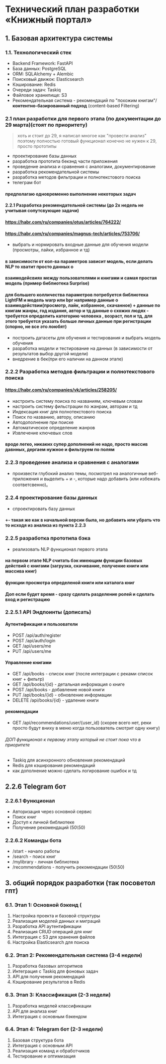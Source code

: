 # Технический план разработки «Книжный портал»

## 1. Базовая архитектура системы

### 1.1. Технологический стек
- Backend Framework: FastAPI
- База данных: PostgreSQL
- ORM: SQLAlchemy + Alembic
- Поисковый движок: Elasticsearch
- Кэширование: Redis
- Очереди задач: Taskiq
- Файловое хранилище: S3
- Рекомендательная система - рекомендаций по "похожим книгам"/ **контентно-базированный подход** (content-based Filtering)

### 2.1 план разработки для первого этапа (по документации до 29 марта)(стоят по приоритету)
> хоть и стоит до 29, я написал многое как "провести анализ" поэтому полностью готовый функционал конечно не нужен к 29, просто прототипы
- проектирование базы данных
- разработка прототипа бекэнд части приложения
- проведение анализа и сравнения с аналогами, документирование 
- разработка рекомендательной системы
- разработка методов фильтрации и полнотекстового поиска
- телеграм бот
#### предполагаю одновременно выполнение некоторых задач 
#### 2.2.1 Разработка рекомендательной системы (до 2х недель не учитывая сопутсвующие задачи) 
#### https://habr.com/ru/companies/otus/articles/764222/
#### https://habr.com/ru/companies/magnus-tech/articles/753706/
- выбрать и нормировать входные данные для обучения модели (просмотры, лайки, избранное и тд) 
#### в зависимости от кол-ва параметров зависит модель, если делать NLP то хватит просто данных о 
#### взаимодейсвиях между пользователями и книгами и самая простая модель (пример библиотека Surprise)
#### для большего колличества параметров потребуется библиотека LightFM и модель warp или bpr например данные о взаимодействии(просмотр, лайк, избранное, скачанное) + данные по книгам жанры, год издания, автор и тд данные о схожих людях  - требуется определить категорию человека , возраст, пол и тд, для этого требуется указать больше личных данные при регистрации (спорно, не все это лоюбят)
- построить датасеты для обучения и тестирования и выбрать модель обучения
- разработка модели и тестирование на данных (в зависимости от результатов выбор другой модели)
- внедрение в бек(при его наличии на данном этапе)



### 2.2.2 Разработка методов фильтрации и полнотекстового поиска
#### https://habr.com/ru/companies/vk/articles/258205/
- настроить систему поиска по названиям, ключевым словам
- настроить систему фильстрации по жанрам, авторам и тд
- Индексация книг для полнотекстового поиска
- Поиск по названию, автору, описанию
- Автодополнение при поиске
- Автоматическое определение жанров
- Извлечение ключевых слов
#### вроде легко, никаких супер дополнений не надо, просто массив давнных, дергаем нужное и фильтруем по полям 


### 2.2.3 проведение анализа и сравнения с аналогами
- произвести глубокий анализ темы, посмотрел на аналогичные веб-приложения и выделить + и -, которые надо добавить (или избежать соответсвенно)。

### 2.2.4 проектирование базы данных
- спроектировать базу данных
#### +- такая же как в начальной версии была, но добавить или убрать что то исходя из анализа из пункта 2.2.3


### 2.2.5 разработка прототипа бэка
 - реализовать NLP функционал первого этапа
#### на первом этапе NLP считать бэк имеющим функции базовых действий с книгами (загрузка, скачивание, получение книги или массива книг)
#### функции просмотра определеной книги или каталога книг
#### Доп если будет время - сразу сделать разделение ролей и сделать вход и регистрацию
### 2.2.5.1  API Эндпоинты  (дописать)
#### Аутентификация и пользователи
- POST /api/auth/register
- POST /api/auth/login
- GET /api/users/me
- PUT /api/users/me
#### Управление книгами
- GET /api/books - список книг (после интеграции с реками список книг + фильтр)
- GET /api/books/{id} - детальная информация о книге
- POST /api/books - добавление новой книги
- PUT /api/books/{id} - обновление информации
- DELETE /api/books/{id} - удаление книги 
#### рекомендации
- GET /api/recommendations/user/{user_id} (скорее всего нет, реки просто будут вниху в меню когда пользователь смотрит одну книгу)
###### ДОП функционал к первому этапу который не стоит пока что в приоритете
- Taskiq для асинхронного обновления рекомендаций
- Redis для кэширования рекомендаций
- как дополнение можно сделать логирование ошибок и тд

## 2.2.6 Telegram бот
### 2.2.6.1 Функционал
- Авторизация через основной сервис
- Поиск книг
- Доступ к личной библиотеке
- Получение рекомендаций (50\50)
### 2.2.6.2 Команды бота
- /start - начало работы
- /search - поиск книг
- /mylibrary - личная библиотека
- /recommendations - получить рекомендации (50\50)
##







## 3. общий порядок разработки (так посоветол гпт)
### 6.1. Этап 1: Основной бэкенд (
1. Настройка проекта и базовой структуры
2. Реализация моделей данных и миграций
3. Разработка API аутентификации
4. Реализация CRUD операций для книг
5. Интеграция с S3 для хранения файлов
6. Настройка Elasticsearch для поиска

### 6.2. Этап 2: Рекомендательная система (3-4 недели)
1. Разработка базовых алгоритмов
2. Интеграция с Taskiq для фоновых задач
3. API для получения рекомендаций
4. Кэширование результатов в Redis

### 6.3. Этап 3: Классификация (2-3 недели)
1. Разработка моделей классификации
2. API для анализа книг
3. Интеграция с основным бэкендом

### 6.4. Этап 4: Telegram бот (2-3 недели)
1. Базовая структура бота
2. Интеграция с основным API
3. Реализация команд и обработчиков
4. Тестирование и оптимизация

